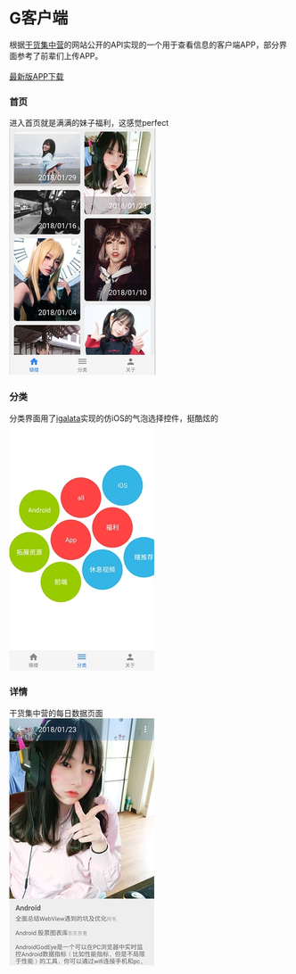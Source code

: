 # G客户端
根据[干货集中营](http://gank.io)的网站公开的API实现的一个用于查看信息的客户端APP，部分界面参考了前辈们上传APP。
<br/><br/>[最新版APP下载](https://github.com/q1113225201/GClient/releases/latest)
### 首页
进入首页就是满满的妹子福利，这感觉perfect
<br/>
![image](index.jpg)
### 分类
分类界面用了[igalata](https://github.com/igalata/Bubble-Picker)实现的仿iOS的气泡选择控件，挺酷炫的
<br/>
![image](sort.jpg)
### 详情
干货集中营的每日数据页面
<br/>
![image](detail.jpg)